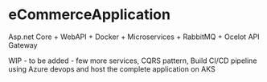 # eCommerceApplication
Asp.net Core + WebAPI + Docker + Microservices + RabbitMQ + Ocelot API Gateway 


WIP - to be added - few more services, CQRS pattern, Build CI/CD pipeline using Azure devops and host the complete application on AKS
